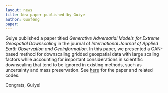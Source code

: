 ```yaml
---
layout: news
title: New paper published by Guiye
author: Guofeng
paper: 
---
```


Guiye published a paper titled *Generative Adversarial Models for Extreme Geospatial Downscaling* in the journal of *International Journal of Applied Earth Observation and Geoinformation*. In this paper, we presented a GAN-based method for downscaling gridded geospatial data with large scaling factors while accounting for important considerations in scientific downscaling that tend to be ignored in existing methods, such as uncertainty and mass preservation. See [here](https://arxiv.org/abs/2402.14049) for the paper and related codes. 

Congrats, Guiye!

